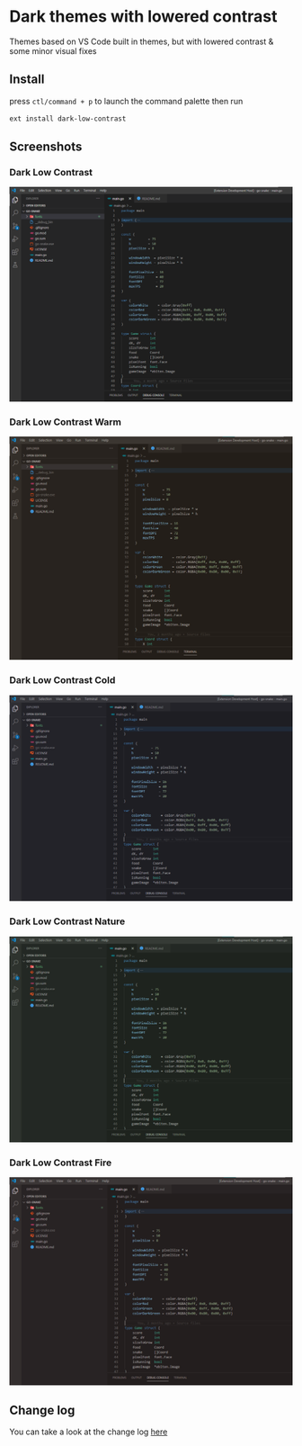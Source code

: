 # Dark themes with lowered contrast

Themes based on VS Code built in themes, but with lowered contrast & some minor visual fixes

## Install

press `ctl/command + p` to launch the command palette then run

```bash
ext install dark-low-contrast
```

## Screenshots

### Dark Low Contrast

![Theme Screenshot](https://github.com/evgeniyp/vscode-dark-low-contrast/raw/master/screenshots/default.png)

### Dark Low Contrast Warm

![Theme Screenshot](https://github.com/evgeniyp/vscode-dark-low-contrast/raw/master/screenshots/warm.png)

### Dark Low Contrast Cold

![Theme Screenshot](https://github.com/evgeniyp/vscode-dark-low-contrast/raw/master/screenshots/cold.png)

### Dark Low Contrast Nature

![Theme Screenshot](https://github.com/evgeniyp/vscode-dark-low-contrast/raw/master/screenshots/nature.png)

### Dark Low Contrast Fire

![Theme Screenshot](https://github.com/evgeniyp/vscode-dark-low-contrast/raw/master/screenshots/fire.png)

## Change log

You can take a look at the change log [here](https://github.com/evgeniyp/vscode-dark-low-contrast/blob/master/CHANGELOG.md)

